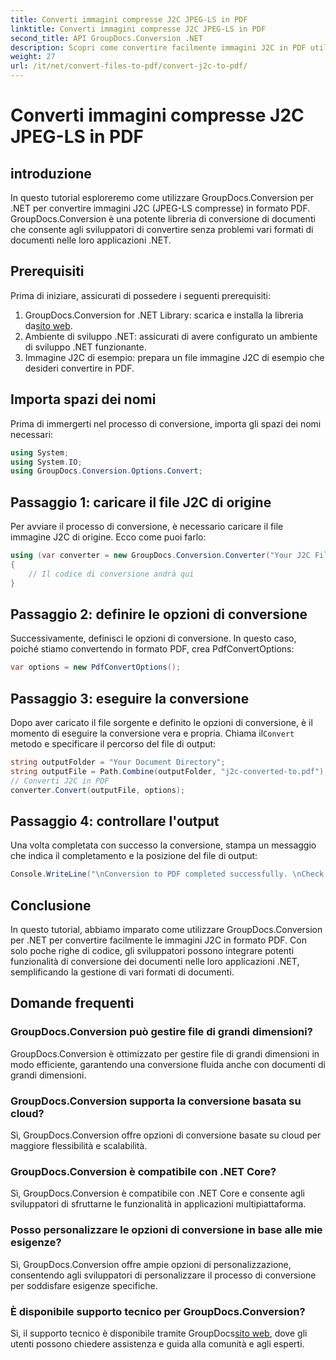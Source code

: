 ```yaml
---
title: Converti immagini compresse J2C JPEG-LS in PDF
linktitle: Converti immagini compresse J2C JPEG-LS in PDF
second_title: API GroupDocs.Conversion .NET
description: Scopri come convertire facilmente immagini J2C in PDF utilizzando GroupDocs.Conversion per .NET, semplificando il processo di gestione dei documenti.
weight: 27
url: /it/net/convert-files-to-pdf/convert-j2c-to-pdf/
---
```


# Converti immagini compresse J2C JPEG-LS in PDF

## introduzione
In questo tutorial esploreremo come utilizzare GroupDocs.Conversion per .NET per convertire immagini J2C (JPEG-LS compresse) in formato PDF. GroupDocs.Conversion è una potente libreria di conversione di documenti che consente agli sviluppatori di convertire senza problemi vari formati di documenti nelle loro applicazioni .NET.
## Prerequisiti
Prima di iniziare, assicurati di possedere i seguenti prerequisiti:
1.  GroupDocs.Conversion for .NET Library: scarica e installa la libreria da[sito web](https://releases.groupdocs.com/conversion/net/).
2. Ambiente di sviluppo .NET: assicurati di avere configurato un ambiente di sviluppo .NET funzionante.
3. Immagine J2C di esempio: prepara un file immagine J2C di esempio che desideri convertire in PDF.

## Importa spazi dei nomi
Prima di immergerti nel processo di conversione, importa gli spazi dei nomi necessari:
```csharp
using System;
using System.IO;
using GroupDocs.Conversion.Options.Convert;
```
## Passaggio 1: caricare il file J2C di origine
Per avviare il processo di conversione, è necessario caricare il file immagine J2C di origine. Ecco come puoi farlo:
```csharp
using (var converter = new GroupDocs.Conversion.Converter("Your J2C File Path"))
{
    // Il codice di conversione andrà qui
}
```
## Passaggio 2: definire le opzioni di conversione
Successivamente, definisci le opzioni di conversione. In questo caso, poiché stiamo convertendo in formato PDF, crea PdfConvertOptions:
```csharp
var options = new PdfConvertOptions();
```
## Passaggio 3: eseguire la conversione
 Dopo aver caricato il file sorgente e definito le opzioni di conversione, è il momento di eseguire la conversione vera e propria. Chiama il`Convert` metodo e specificare il percorso del file di output:
```csharp
string outputFolder = "Your Document Directory";
string outputFile = Path.Combine(outputFolder, "j2c-converted-to.pdf");
// Converti J2C in PDF
converter.Convert(outputFile, options);
```
## Passaggio 4: controllare l'output
Una volta completata con successo la conversione, stampa un messaggio che indica il completamento e la posizione del file di output:
```csharp
Console.WriteLine("\nConversion to PDF completed successfully. \nCheck output in {0}", outputFolder);
```

## Conclusione
In questo tutorial, abbiamo imparato come utilizzare GroupDocs.Conversion per .NET per convertire facilmente le immagini J2C in formato PDF. Con solo poche righe di codice, gli sviluppatori possono integrare potenti funzionalità di conversione dei documenti nelle loro applicazioni .NET, semplificando la gestione di vari formati di documenti.
## Domande frequenti
### GroupDocs.Conversion può gestire file di grandi dimensioni?
GroupDocs.Conversion è ottimizzato per gestire file di grandi dimensioni in modo efficiente, garantendo una conversione fluida anche con documenti di grandi dimensioni.
### GroupDocs.Conversion supporta la conversione basata su cloud?
Sì, GroupDocs.Conversion offre opzioni di conversione basate su cloud per maggiore flessibilità e scalabilità.
### GroupDocs.Conversion è compatibile con .NET Core?
Sì, GroupDocs.Conversion è compatibile con .NET Core e consente agli sviluppatori di sfruttarne le funzionalità in applicazioni multipiattaforma.
### Posso personalizzare le opzioni di conversione in base alle mie esigenze?
Sì, GroupDocs.Conversion offre ampie opzioni di personalizzazione, consentendo agli sviluppatori di personalizzare il processo di conversione per soddisfare esigenze specifiche.
### È disponibile supporto tecnico per GroupDocs.Conversion?
Sì, il supporto tecnico è disponibile tramite GroupDocs[sito web](https://forum.groupdocs.com/c/conversion/11), dove gli utenti possono chiedere assistenza e guida alla comunità e agli esperti.